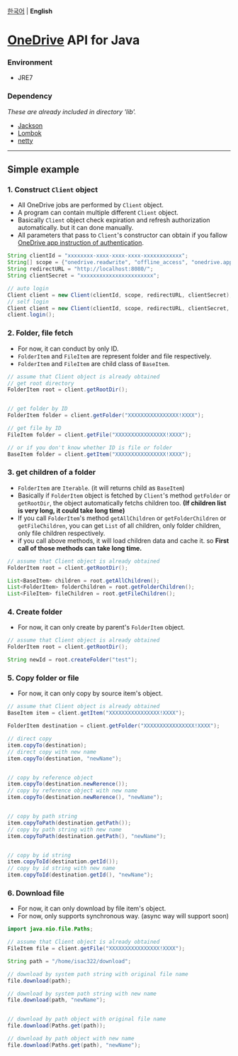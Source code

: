 [한국어](https://github.com/isac322/OneDrive-API-java/blob/jackson-test/README.kor.md) | **English**


# [OneDrive](https://onedrive.live.com/) API for Java


### Environment

- JRE7


### Dependency

*These are already included in directory 'lib'.*

- [Jackson](https://github.com/FasterXML/jackson)
- [Lombok](https://projectlombok.org/)
- [netty](http://netty.io/)


-----------------

## Simple example


### 1. Construct `Client` object

- All OneDrive jobs are performed by `Client` object.
- A program can contain multiple different `Client` object.
- Basically `Client` object check expiration and refresh authorization automatically. but it can done manually.
- All parameters that pass to `Client`'s constructor can obtain if you fallow [OneDrive app instruction of authentication](https://dev.onedrive.com/app-registration.htm). 

```java
String clientId = "xxxxxxxx-xxxx-xxxx-xxxx-xxxxxxxxxxxx";
String[] scope = {"onedrive.readwrite", "offline_access", "onedrive.appfolder"};
String redirectURL = "http://localhost:8080/";
String clientSecret = "xxxxxxxxxxxxxxxxxxxxxxx";

// auto login
Client client = new Client(clientId, scope, redirectURL, clientSecret);
// self login
Client client = new Client(clientId, scope, redirectURL, clientSecret, false);
client.login();
```


### 2. Folder, file fetch

- For now, it can conduct by only ID.
- `FolderItem` and `FileItem` are represent folder and file respectively.
- `FolderItem` and `FileItem` are child class of `BaseItem`.

```java
// assume that Client object is already obtained
// get root directory
FolderItem root = client.getRootDir();


// get folder by ID
FolderItem folder = client.getFolder("XXXXXXXXXXXXXXXX!XXXX");

// get file by ID
FileItem folder = client.getFile("XXXXXXXXXXXXXXXX!XXXX");

// or if you don't know whether ID is file or folder
BaseItem folder = client.getItem("XXXXXXXXXXXXXXXX!XXXX");
```


### 3. get children of a folder

- `FolderItem` are `Iterable`. (it will returns child as `BaseItem`)
- Basically if `FolderItem` object is fetched by `Client`'s method `getFolder` or `getRootDir`, the object automatically fetchs children too. **(If children list is very long, it could take long time)**
- If you call `FolderItem`'s method `getAllChildren` or `getFolderChildren` or `getFileChildren`, you can get `List` of all children, only folder children, only file children respectively.
- if you call above methods, it will load children data and cache it. so **First call of those methods can take long time.**

```java
// assume that Client object is already obtained
FolderItem root = client.getRootDir();

List<BaseItem> children = root.getAllChildren();
List<FolderItem> folderChildren = root.getFolderChildren();
List<FileItem> fileChildren = root.getFileChildren();
```


### 4. Create folder

- For now, it can only create by parent's `FolderItem` object.

```java
// assume that Client object is already obtained
FolderItem root = client.getRootDir();

String newId = root.createFolder("test");
```


### 5. Copy folder or file

- For now, it can only copy by source item's object.

```java
// assume that Client object is already obtained
BaseItem item = client.getItem("XXXXXXXXXXXXXXXX!XXXX");

FolderItem destination = client.getFolder("XXXXXXXXXXXXXXXX!XXXX");

// direct copy
item.copyTo(destination);
// direct copy with new name
item.copyTo(destination, "newName");


// copy by reference object
item.copyTo(destination.newRerence());
// copy by reference object with new name
item.copyTo(destination.newRerence(), "newName");


// copy by path string
item.copyToPath(destination.getPath());
// copy by path string with new name
item.copyToPath(destination.getPath(), "newName");


// copy by id string
item.copyToId(destination.getId());
// copy by id string with new name
item.copyToId(destination.getId(), "newName");
```


### 6. Download file

- For now, it can only download by file item's object.
- For now, only supports synchronous way. (async way will support soon)

```java
import java.nio.file.Paths;

// assume that Client object is already obtained
FileItem file = client.getFile("XXXXXXXXXXXXXXXX!XXXX");

String path = "/home/isac322/download";

// download by system path string with original file name
file.download(path);

// download by system path string with new name
file.download(path, "newName");


// download by path object with original file name
file.download(Paths.get(path));

// download by path object with new name
file.download(Paths.get(path), "newName");
```